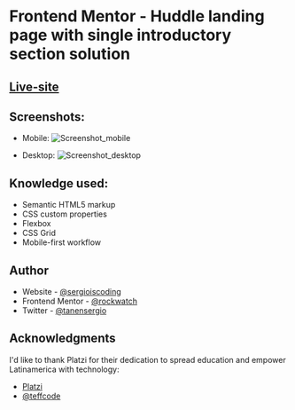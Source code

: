 # Frontend Mentor - Huddle landing page with single introductory section solution
## [Live-site](https://sergioiscoding.github.io/Hudle-landing-page/huddle-landing-page-with-single-introductory-section-master/index.html)
## Screenshots:
- Mobile:
  ![Screenshot_mobile](https://user-images.githubusercontent.com/94415170/188961007-15faddc6-5d07-44a6-8f37-39f706f88e7f.png)

- Desktop:
![Screenshot_desktop](https://user-images.githubusercontent.com/94415170/188961041-24034b81-0fc6-41c8-9dc2-c8954b7201be.png)

## Knowledge used:

- Semantic HTML5 markup
- CSS custom properties
- Flexbox
- CSS Grid
- Mobile-first workflow

## Author

- Website - [@sergioiscoding](https://github.com/sergioiscoding)
- Frontend Mentor - [@rockwatch](https://www.frontendmentor.io/profile/rockwatch)
- Twitter - [@tanensergio](https://www.twitter.com/tanensergio)

## Acknowledgments

I'd like to thank Platzi for their dedication to spread education and empower Latinamerica with technology:

- [Platzi](https://github.com/platzi)
- [@teffcode](https://github.com/teffcode)
